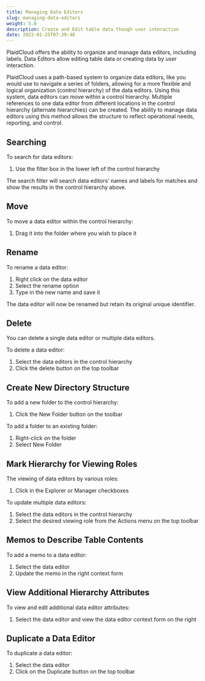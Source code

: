 ```yaml
---
title: Managing Data Editors
slug: managing-data-editors
weight: 5.0
description: Create and Edit table data though user interaction
date: 2022-01-25T07:39:48
---
```



PlaidCloud offers the ability to organize and manage data editors, including labels. Data Editors allow editing table data or creating data by user interaction.



PlaidCloud uses a path-based system to organize data editors, like you would use to navigate a series of folders, allowing for a more flexible and logical organization (control hierarchy) of the data editors. Using this system, data editors can move within a control hierarchy. Multiple references to one data editor from different locations in the control hierarchy (alternate hierarchies) can be created. The ability to manage data editors using this method allows the structure to reflect operational needs, reporting, and control.




## Searching


To search for data editors:


1. Use the filter box in the lower left of the control hierarchy

The search filter will search data editors’ names and labels for matches and show the results in the control hierarchy above.




## Move


To move a data editor within the control hierarchy:


1. Drag it into the folder where you wish to place it

## Rename


To rename a data editor:


1. Right click on the data editor
2. Select the rename option
3. Type in the new name and save it

The data editor will now be renamed but retain its original unique identifier.




## Delete


You can delete a single data editor or multiple data editors.


To delete a data editor:


1. Select the data editors in the control hierarchy
2. Click the delete button on the top toolbar


## Create New Directory Structure


To add a new folder to the control hierarchy:


1. Click the New Folder button on the toolbar

To add a folder to an existing folder:


1. Right-click on the folder
2. Select New Folder


## Mark Hierarchy for Viewing Roles


The viewing of data editors by various roles:


1. Click in the Explorer or Manager checkboxes

To update multiple data editors:


1. Select the data editors in the control hierarchy
2. Select the desired viewing role from the Actions menu on the top toolbar


## Memos to Describe Table Contents


To add a memo to a data editor:


1. Select the data editor
2. Update the memo in the right context form


## View Additional Hierarchy Attributes


To view and edit additional data editor attributes:


1. Select the data editor and view the data editor context form on the right


## Duplicate a Data Editor


To duplicate a data editor:


1. Select the data editor
2. Click on the Duplicate button on the top toolbar
